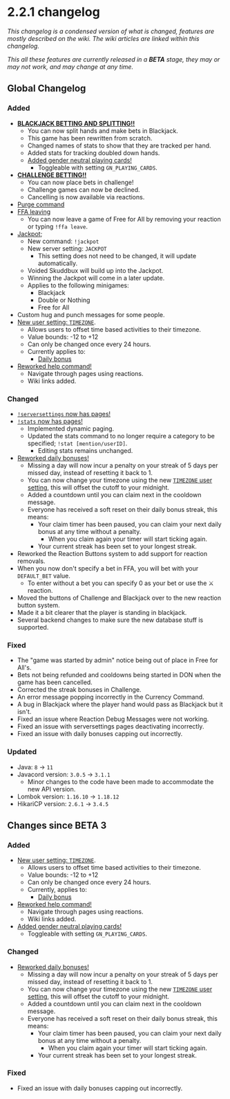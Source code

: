 # 2.2.1 changelog
*This changelog is a condensed version of what is changed, features are mostly described on the wiki. The wiki articles are linked within this changelog.*

*This all these features are currently released in a **BETA** stage, they may or may not work, and may change at any time.*

## Global Changelog
### Added
- [**BLACKJACK BETTING AND SPLITTING!!**](https://wiki.skuddbot.xyz/minigames/blackjack)
  - You can now split hands and make bets in Blackjack.
  - This game has been rewritten from scratch.
  - Changed names of stats to show that they are tracked per hand.
  - Added stats for tracking doubled down hands.
  - [Added gender neutral playing cards!](https://wiki.skuddbot.xyz/features/user-settings#gender-neutral-playing-cards)
    - Toggleable with setting `GN_PLAYING_CARDS`.
- [**CHALLENGE BETTING!!**](https://wiki.skuddbot.xyz/minigames/challenge#betting-system)
  - You can now place bets in challenge!
  - Challenge games can now be declined.
  - Cancelling is now available via reactions.
- [Purge command](https://wiki.skuddbot.xyz/moderation-tools/purge)
- [FFA leaving](https://wiki.skuddbot.xyz/minigames/free-for-all#leaving-the-game)
  - You can now leave a game of Free for All by removing your reaction or typing `!ffa leave`.
- [Jackpot](https://wiki.skuddbot.xyz/systems/jackpot);
  - New command: `!jackpot`
  - New server setting: `JACKPOT`
    - This setting does not need to be changed, it will update automatically.
  - Voided Skuddbux will build up into the Jackpot.
  - Winning the Jackpot will come in a later update.
  - Applies to the following minigames:
    - Blackjack
    - Double or Nothing
    - Free for All
- Custom hug and punch messages for some people.
- [New user setting: `TIMEZONE`](https://wiki.skuddbot.xyz/features/user-settings#timezone).
  - Allows users to offset time based activities to their timezone.
  - Value bounds: -12 to +12
  - Can only be changed once every 24 hours.
  - Currently applies to:
    - [Daily bonus](https://wiki.skuddbot.xyz/systems/daily-bonus)
- [Reworked help command!](https://wiki.skuddbot.xyz/commands/help-command)
  - Navigate through pages using reactions.
  - Wiki links added.

### Changed
- [`!serversettings` now has pages!](https://wiki.skuddbot.xyz/features/server-settings#pages)
- [`!stats` now has pages!](https://wiki.skuddbot.xyz/features/stats#pages-while-viewing)
  - Implemented dynamic paging.
  - Updated the stats command to no longer require a category to be specified; `!stat [mention/userID]`.
    - Editing stats remains unchanged.
- [Reworked daily bonuses!](https://wiki.skuddbot.xyz/systems/daily-bonus)
  - Missing a day will now incur a penalty on your streak of 5 days per missed day, instead of resetting it back to 1.
  - You can now change your timezone using the new [`TIMEZONE` user setting](https://wiki.skuddbot.xyz/features/user-settings#timezone), this will offset the cutoff to your midnight.
  - Added a countdown until you can claim next in the cooldown message.
  - Everyone has received a soft reset on their daily bonus streak, this means:
    - Your claim timer has been paused, you can claim your next daily bonus at any time without a penalty.
      - When you claim again your timer will start ticking again.
    - Your current streak has been set to your longest streak.
- Reworked the Reaction Buttons system to add support for reaction removals.
- When you now don't specify a bet in FFA, you will bet with your `DEFAULT_BET` value.
  - To enter without a bet you can specify 0 as your bet or use the :crossed_swords: reaction.
- Moved the buttons of Challenge and Blackjack over to the new reaction button system.
- Made it a bit clearer that the player is standing in blackjack.
- Several backend changes to make sure the new database stuff is supported.

### Fixed
- The "game was started by admin" notice being out of place in Free for All's.
- Bets not being refunded and cooldowns being started in DON when the game has been cancelled.
- Corrected the streak bonuses in Challenge.
- An error message popping incorrectly in the Currency Command.
- A bug in Blackjack where the player hand would pass as Blackjack but it isn't.
- Fixed an issue where Reaction Debug Messages were not working.
- Fixed an issue with serversettings pages deactivating incorrectly.
- Fixed an issue with daily bonuses capping out incorrectly.


### Updated
- Java: `8` -> `11`
- Javacord version: `3.0.5` -> `3.1.1`
  - Minor changes to the code have been made to accommodate the new API version.
- Lombok version: `1.16.10` -> `1.18.12`
- HikariCP version: `2.6.1` -> `3.4.5`
  
## Changes since BETA 3

### Added
- [New user setting: `TIMEZONE`](https://wiki.skuddbot.xyz/features/user-settings#timezone).
  - Allows users to offset time based activities to their timezone.
  - Value bounds: -12 to +12
  - Can only be changed once every 24 hours.
  - Currently, applies to:
    - [Daily bonus](https://wiki.skuddbot.xyz/systems/daily-bonus)
- [Reworked help command!](https://wiki.skuddbot.xyz/commands/help-command)
  - Navigate through pages using reactions.
  - Wiki links added.
- [Added gender neutral playing cards!](https://wiki.skuddbot.xyz/features/user-settings#gender-neutral-playing-cards)
  - Toggleable with setting `GN_PLAYING_CARDS`.

### Changed
- [Reworked daily bonuses!](https://wiki.skuddbot.xyz/systems/daily-bonus)
  - Missing a day will now incur a penalty on your streak of 5 days per missed day, instead of resetting it back to 1.
  - You can now change your timezone using the new [`TIMEZONE` user setting](https://wiki.skuddbot.xyz/features/user-settings#timezone), this will offset the cutoff to your midnight.
  - Added a countdown until you can claim next in the cooldown message.
  - Everyone has received a soft reset on their daily bonus streak, this means:
    - Your claim timer has been paused, you can claim your next daily bonus at any time without a penalty.
      - When you claim again your timer will start ticking again.
    - Your current streak has been set to your longest streak.

### Fixed
- Fixed an issue with daily bonuses capping out incorrectly.
